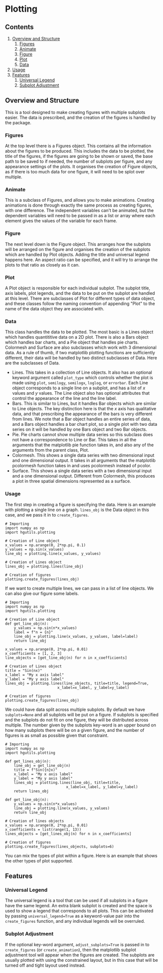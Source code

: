 # Plotting

## Contents

1. [Overview and Structure](#overview-and-structure)
    1. [Figures](#figures)
    1. [Animate](#animate)
    1. [Figure](#figure)
    1. [Plot](#plot)
    1. [Data](#data)
1. [Usage](#usage)
1. [Features](#features)
    1. [Universal Legend](#universal-legend)
    1. [Subplot Adjustment](#subplot-adjustment)

## Overview and Structure

This is a tool designed to make creating figures with multiple subplots easier. The data is prescribed, and the creation of the figures is handled by the package.

### Figures

At the top level there is a Figures object. This contains all the information about the figures to be produced. This includes the data to be plotted, the title of the figures, if the figures are going to be shown or saved, the base path to be saved to if needed, the number of subplots per figure, and any appearance settings of the plots. It organises the creation of Figure objects, as if there is too much data for one figure, it will need to be splot over multiple.

### Animate

This is a subclass of Figures, and allows you to make animations. Creating animations is done through exactly the same process as creating figures, with one difference. The independent variables can't be animated, but the dependent variables will need to be passed in as a list or array where each element gives the values of the variable for each frame.

### Figure

The next level down is the Figure object. This arranges how the subplots will be arranged on the figure and organises the creation of the subplots which are handled by Plot objects. Adding the title and universal legend happens here. An aspect ratio can be specified, and it will try to arrange the plots to that ratio as closely as it can.

### Plot

A Plot object is responsible for each individual subplot. The subplot title, axis labels, plot legends, and the data to be put on the subplot are handled at this level. There are subclasses of Plot for different types of data object, and these classes follow the naming convention of appending "Plot" to the name of the data object they are associated with.

### Data

This class handles the data to be plotted. The most basic is a Lines object which handles quantititive data on a 2D plot. There is also a Bars object which handles bar charts, and a Pie object that handles pie charts. Colormesh and Surface are also subclasses which work with 3 dimensional data. As a rule of thumb, if two matplotlib plotting functions are sufficiently different, their data will be handled by two distinct subclasses of Data. Here are the subclasses of Data.

- Lines. This takes in a collection of Line objects. It also has an optional keyword argument called `plot_type` which controls whether the plot is made using `plot`, `semilogy`, `semilogx`, `loglog`, or `errorbar`. Each Line object corresponds to a single line on a subplot, and has a list of $x$ values and $y$ values. The Line object also has optional attributes that control the appearance of the line and the line label.
- Bars. This is similar to Lines, but it handles Bar objects which are similar to Line objects. The key distinction here is that the $x$ axis has qualitative data, and that prescribing the appearance of the bars is very different from lines. We note that a Bar object handles an entire series of data, and a Bars object handles a bar chart plot, so a single plot with two data series on it will be handled by one Bars object and two Bar objects.
- Pie. Pie charts cannot show multiple data series so this subclass does not have a correspondence to Line or Bar. This takes in all the arguments that the matplotlib pie function takes in, and also any of the arguments from the parent class, Plot.
- Colormesh. This shows a single data series with two dimensional input and one dimensional output. It takes in all arguments that the matplotlib pcolormesh function takes in and uses pcolormesh instead of pcolor.
- Surface. This shows a single data series with a two dimensional input and a one dimensional output. Different from Colormesh, this produces a plot in three spatial dimensions represented as a surface.

### Usage

The first step in creating a figure is specifying the data. Here is an example with plotting a single line on a graph. `lines_obj` is the Data object in this case, and we pass it in to `create_figures`.
    
    # Importing
    import numpy as np
    import hgutils.plotting

    # Creation of Line object
    x_values = np.arange(0, 2*np.pi, 0.1)
    y_values = np.sin(x_values)
    line_obj = plotting.line(x_values, y_values)

    # Creation of Lines object
    lines_obj = plotting.lines(line_obj)

    # Creation of figures
    plotting.create_figures(lines_obj)

If we want to create multiple lines, we can pass in a list of line objects. We can also give our figure some labels.


    # Importing
    import numpy as np
    import hgutils.plotting

    # Creation of Line object
    def get_line_obj(n):
        y_values = np.sin(n*x_values)
        label = f"n = {n}"
        line_obj = plotting.line(x_values, y_values, label=label)
        return line_obj

    x_values = np.arange(0, 2*np.pi, 0.01)
    x_coefficients = [1, 2, 3]
    line_objects = [get_line_obj(n) for n in x_coefficients]

    # Creation of Lines object
    title = "Sin(nx)"
    x_label = "My x axis label"
    y_label = "My y axis label"
    lines_obj = plotting.lines(line_objects, title=title, legend=True,
                            x_label=x_label, y_label=y_label)

    # Creation of figures
    plotting.create_figures(lines_obj)

We could have data split across multiple subplots. By default we have `subplots=None` and all subplots will be put on a figure. If subplots is specified and the subplots do not fit on one figure, they will be distributed across multiple. The number given by the subplots key-word is an upper bound on how many subplots there will be on a given figure, and the number of figures is as small as possible given that constraint.

    # Importing
    import numpy as np
    import hgutils.plotting

    def get_lines_obj(n):
        line_obj = get_line_obj(n)
        title = f"Sin({n}x)"
        x_label = "My x axis label"
        y_label = "My y axis label"
        lines_obj = plotting.lines(line_obj, title=title,
                                x_label=x_label, y_label=y_label)
        return lines_obj

    def get_line_obj(n):
        y_values = np.sin(n*x_values)
        line_obj = plotting.line(x_values, y_values)
        return line_obj

    # Creation of lines objects
    x_values = np.arange(0, 2*np.pi, 0.01)
    x_coefficients = list(range(1, 13))
    lines_objects = [get_lines_obj(n) for n in x_coefficients]

    # Creation of figures
    plotting.create_figures(lines_objects, subplots=6)

You can mix the types of plot within a figure. Here is an example that shows the other types of plot supported.

## Features

### Universal Legend

The universal legend is a tool that can be used if all subplots in a figure have the same legend. An extra blank subplot is created and the space is used to show a legend that corresponds to all plots. This can be activated by passing `universal_legend=True` as a keyword-value pair into the `create_figures` function, and any individual legends will be overruled.

### Subplot Adjustment

If the optional key-word argument, `adjust_subplots=True` is passed in to `create_figures` (or `create_animation`), then the matplotlib subplot adjustment tool will appear when the figures are created. The subplots are usually plotted with using the constrained layout, but in this case that will be turned off and tight layout used instead.
